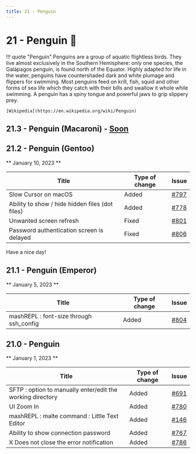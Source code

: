 ```yaml
---
title: 21 - Penguin
---
```

# 21 - Penguin :penguin:
!!! quote "Penguin"
    Penguins are a group of aquatic flightless birds. They live almost exclusively in the Southern Hemisphere: only one species, the Galápagos penguin, is found north of the Equator. Highly adapted for life in the water, penguins have countershaded dark and white plumage and flippers for swimming. Most penguins feed on krill, fish, squid and other forms of sea life which they catch with their bills and swallow it whole while swimming. A penguin has a spiny tongue and powerful jaws to grip slippery prey.

    [Wikipedia](https://en.wikipedia.org/wiki/Penguin)

## 21.3 - Penguin (Macaroni) - [Soon](https://webssh.net/documentation/becoming-external-tester/)

## 21.2 - Penguin (Gentoo)
** January 10, 2023 **

| Title | Type of change | Issue |
| --- | --- | --- |
| Slow Cursor on macOS | Added | [#797](https://github.com/isontheline/pro.webssh.net/issues/797) |
| Ability to show / hide hidden files (dot files) | Added | [#778](https://github.com/isontheline/pro.webssh.net/issues/778) |
| Unwanted screen refresh | Fixed | [#801](https://github.com/isontheline/pro.webssh.net/issues/801) |
| Password authentication screen is delayed | Fixed | [#806](https://github.com/isontheline/pro.webssh.net/issues/806) |

Have a nice day!

## 21.1 - Penguin (Emperor)
** January 5, 2023 **

| Title | Type of change | Issue |
| --- | --- | --- |
| mashREPL : font-size through ssh_config | Added | [#804](https://github.com/isontheline/pro.webssh.net/issues/804) |

## 21.0 - Penguin
** January 1, 2023 **

| Title | Type of change | Issue |
| --- | --- | --- |
| SFTP : option to manually enter/edit the working directory | Added | [#691](https://github.com/isontheline/pro.webssh.net/issues/691) |
| UI Zoom In | Added | [#780](https://github.com/isontheline/pro.webssh.net/issues/780) |
| mashREPL : malte command : Little Text Editor | Added | [#146](https://github.com/isontheline/pro.webssh.net/issues/146) |
| Ability to show connection password | Added | [#767](https://github.com/isontheline/pro.webssh.net/issues/767) |
| X Does not close the error notification | Added | [#786](https://github.com/isontheline/pro.webssh.net/issues/786) |
